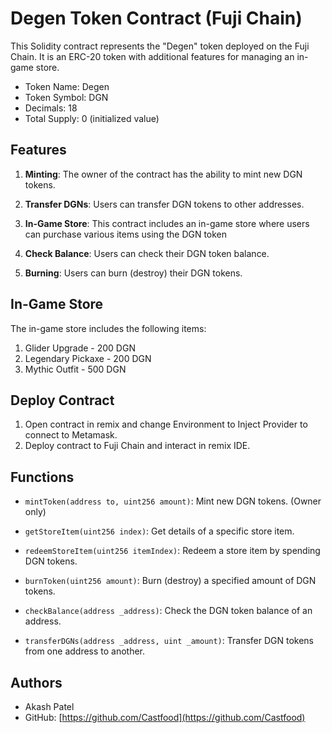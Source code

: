 # Degen Token Contract (Fuji Chain)

This Solidity contract represents the "Degen" token deployed on the Fuji Chain. It is an ERC-20 token with additional features for managing an in-game store.

- Token Name: Degen 
- Token Symbol: DGN
- Decimals: 18
- Total Supply: 0 (initialized value)

## Features

1. **Minting**: The owner of the contract has the ability to mint new DGN tokens.

2. **Transfer DGNs**: Users can transfer DGN tokens to other addresses.

3. **In-Game Store**: This contract includes an in-game store where users can purchase various items using the DGN token

4. **Check Balance**: Users can check their DGN token balance.

5. **Burning**: Users can burn (destroy) their DGN tokens.

## In-Game Store

The in-game store includes the following items:

1. Glider Upgrade - 200 DGN
2. Legendary Pickaxe - 200 DGN
3. Mythic Outfit - 500 DGN


## Deploy Contract

1. Open contract in remix and change Environment to Inject Provider to connect to Metamask.
2. Deploy contract to Fuji Chain and interact in remix IDE.

## Functions

- `mintToken(address to, uint256 amount)`: Mint new DGN tokens. (Owner only)

- `getStoreItem(uint256 index)`: Get details of a specific store item.

- `redeemStoreItem(uint256 itemIndex)`: Redeem a store item by spending DGN tokens.

- `burnToken(uint256 amount)`: Burn (destroy) a specified amount of DGN tokens.

- `checkBalance(address _address)`: Check the DGN token balance of an address.

- `transferDGNs(address _address, uint _amount)`: Transfer DGN tokens from one address to another.

## Authors

- Akash Patel
- GitHub: [https://github.com/Castfood](https://github.com/Castfood)
